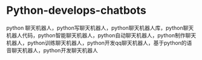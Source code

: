 # Python-develops-chatbots
python 聊天机器人，python写聊天机器人，python聊天机器人库，python聊天机器人代码，python智能聊天机器人，python自动聊天机器人，python制作聊天机器人，python训练聊天机器人，python开发qq聊天机器人，基于python的语音聊天机器人，python开发聊天机器人

